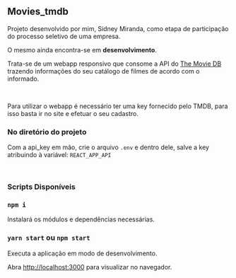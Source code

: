 ## Movies_tmdb ##

Projeto desenvolvido por mim, Sidney Miranda, como etapa de participação do processo seletivo de uma empresa.

O mesmo ainda encontra-se em **desenvolvimento**.

Trata-se de um webapp responsivo que consome a API do [The Movie DB](https://www.themoviedb.org/documentation/api) trazendo informações do seu catálogo 
de filmes de acordo com o informado. 

<br />


Para utilizar o webapp é necessário ter uma key fornecido pelo TMDB, para isso basta ir no site e efetuar o seu cadastro.

### No diretório do projeto ###

Com a api_key em mão, crie o arquivo `.env` e dentro dele, salve a key atribuindo à variável: `REACT_APP_API`

<br />

###  Scripts Disponíveis	###

### `npm i`

Instalará os módulos e dependências necessárias.


### `yarn start` ou `npm start`

Executa a aplicação em modo de desenvolvimento.

Abra [http://localhost:3000](http://localhost:3000) para visualizar no navegador.







